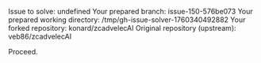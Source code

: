 Issue to solve: undefined
Your prepared branch: issue-150-576be073
Your prepared working directory: /tmp/gh-issue-solver-1760340492882
Your forked repository: konard/zcadvelecAI
Original repository (upstream): veb86/zcadvelecAI

Proceed.